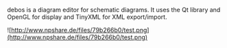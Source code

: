 debos is a diagram editor for schematic diagrams. It uses the Qt library and OpenGL for display and TinyXML for XML export/import.

![http://www.npshare.de/files/79b266b0/test.png](http://www.npshare.de/files/79b266b0/test.png)
